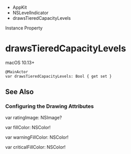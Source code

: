 

- AppKit
- NSLevelIndicator
-  drawsTieredCapacityLevels 

Instance Property

# drawsTieredCapacityLevels

macOS 10.13+

``` source
@MainActor
var drawsTieredCapacityLevels: Bool { get set }
```

## See Also

### Configuring the Drawing Attributes

var ratingImage: NSImage?

var fillColor: NSColor!

var warningFillColor: NSColor!

var criticalFillColor: NSColor!

